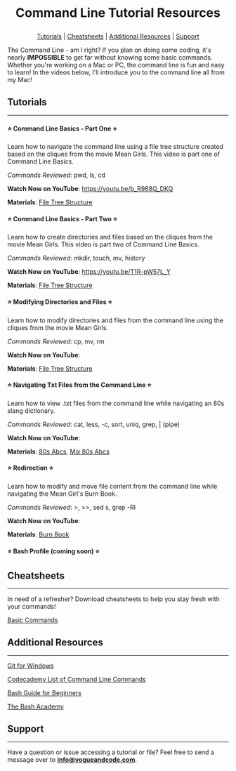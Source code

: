 # <p align="center">Command Line Tutorial Resources</p>
<p align="center">
  <a href="https://github.com/aprilspeight/commandlinetutorials/new/master?readme=1#tutorials">Tutorials</a> | 
  <a href="https://github.com/aprilspeight/commandlinetutorials/new/master?readme=1#cheatsheets">Cheatsheets</a> | 
  <a href="https://github.com/aprilspeight/commandlinetutorials/new/master?readme=1#additional-resources">Additional Resources</a> | 
  <a href="https://github.com/aprilspeight/commandlinetutorials/new/master?readme=1#support">Support</a>
</p>

The Command Line - am I right? If you plan on doing some coding, it's nearly <b>IMPOSSIBLE</b> to get far without knowing some basic commands. Whether you're working on a Mac or PC, the command line is fun and easy to learn! In the videos below, I'll introduce you to the command line all
from my Mac!

## Tutorials
***
#### :star: Command Line Basics - Part One :star:

Learn how to navigate the command line using a file tree structure created based on the cliques from the movie Mean Girls. This video is part one of Command Line Basics.

_Commands Reviewed_: pwd, ls, cd

**Watch Now on YouTube**: https://youtu.be/b_R988Q_DKQ

**Materials**: [File Tree Structure](https://github.com/aprilspeight/commandlinetutorials/blob/master/Cliques_file_structure.pdf)


#### :star: Command Line Basics - Part Two :star:

Learn how to create directories and files based on the cliques from the movie Mean Girls. This video is part two of Command Line Basics.

_Commands Reviewed_: mkdir, touch, mv, history

**Watch Now on YouTube**: https://youtu.be/T1R-pW57L_Y

**Materials**: [File Tree Structure](https://github.com/aprilspeight/commandlinetutorials/blob/master/Cliques_file_structure.pdf)

#### :star: Modifying Directories and Files :star:

Learn how to modify directories and files from the command line using the cliques from the movie Mean Girls.

_Commands Reviewed_: cp, mv, rm

**Watch Now on YouTube**:

**Materials**: [File Tree Structure](https://github.com/aprilspeight/commandlinetutorials/blob/master/Cliques_file_structure_modified.pdf)

#### :star: Navigating Txt Files from the Command Line :star:

Learn how to view .txt files from the command line while navigating an 80s slang dictionary.

_Commands Reviewed_: cat, less, -c, sort, uniq, grep, | (pipe)

**Watch Now on YouTube**:

**Materials**: [80s Abcs](http://), [Mix 80s Abcs](http://)

#### :star: Redirection :star:

Learn how to modify and move file content from the command line while navigating the Mean Girl's Burn Book.

_Commands Reviewed_: >, >>, sed s, grep -RI

**Watch Now on YouTube**:

**Materials**: [Burn Book](http://)

#### :star: Bash Profile (coming soon) :star:

## Cheatsheets
***
In need of a refresher? Download cheatsheets to help you stay fresh with your commands!

[Basic Commands](http://)

## Additional Resources
***

[Git for Windows](https://gitforwindows.org/) 

[Codecademy List of Command Line Commands](https://www.codecademy.com/articles/command-line-commands)

[Bash Guide for Beginners](https://www.tldp.org/LDP/Bash-Beginners-Guide/html/)

[The Bash Academy](https://www.bash.academy/)

## Support
***
Have a question or issue accessing a tutorial or file? Feel free to send a message over to **info@vogueandcode.com**.
